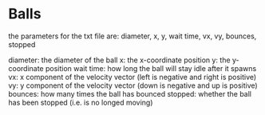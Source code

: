 # Balls

the parameters for the txt file are: diameter, x, y, wait time, vx, vy, bounces, stopped

diameter: the diameter of the ball
x: the x-coordinate position
y: the y-coordinate position
wait time: how long the ball will stay idle after it spawns
vx: x component of the velocity vector (left is negative and right is positive)
vy: y component of the velocity vector (down is negative and up is positive)
bounces: how many times the ball has bounced
stopped: whether the ball has been stopped (i.e. is no longed moving)
